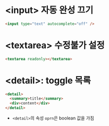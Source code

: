 # \<input> 자동 완성 끄기

```html
<input type="text" autocomplete="off" />
```

# \<textarea> 수정불가 설정

```html
<textarea readonly></textarea>
```

# \<detail>: toggle 목록

```html
<detail>
  <summary>title</summary>
  <div>content</div>
</detail>
```

- `<detail>`의 속성 `oprn`은 boolean 값을 가짐
